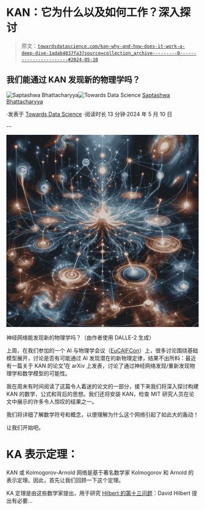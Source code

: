 # KAN：它为什么以及如何工作？深入探讨

> 原文：[`towardsdatascience.com/kan-why-and-how-does-it-work-a-deep-dive-1adab4837fa3?source=collection_archive---------0-----------------------#2024-05-10`](https://towardsdatascience.com/kan-why-and-how-does-it-work-a-deep-dive-1adab4837fa3?source=collection_archive---------0-----------------------#2024-05-10)

## 我们能通过 KAN 发现新的物理学吗？

[](https://saptashwa.medium.com/?source=post_page---byline--1adab4837fa3--------------------------------)![Saptashwa Bhattacharyya](https://saptashwa.medium.com/?source=post_page---byline--1adab4837fa3--------------------------------)[](https://towardsdatascience.com/?source=post_page---byline--1adab4837fa3--------------------------------)![Towards Data Science](https://towardsdatascience.com/?source=post_page---byline--1adab4837fa3--------------------------------) [Saptashwa Bhattacharyya](https://saptashwa.medium.com/?source=post_page---byline--1adab4837fa3--------------------------------)

·发表于 [Towards Data Science](https://towardsdatascience.com/?source=post_page---byline--1adab4837fa3--------------------------------) ·阅读时长 13 分钟·2024 年 5 月 10 日

--

![](img/ea5d35d82a620a8bec456b82cd565f47.png)

神经网络能发现新的物理学吗？（由作者使用 DALLE-2 生成）

上周，在我们参加的一个 AI 与物理学会议（[EuCAIFCon](https://indico.nikhef.nl/event/4875/)）上，很多讨论围绕基础模型展开，讨论是否有可能通过 AI 发现潜在的新物理定律，结果不出所料：最近有一篇关于 KAN 的论文¹在 arXiv 上发表，讨论了通过神经网络发现/重新发现物理学和数学模型的可能性。

我在周末有时间阅读了这篇令人着迷的论文的一部分，接下来我们将深入探讨构建 KAN 的数学、公式和背后的思想。我们还将安装 KAN，检查 MIT 研究人员在论文中展示的许多令人惊叹的结果之一。

我们将详细了解数学符号和概念，以便理解为什么这个网络引起了如此大的轰动！

让我们开始吧。

# KA 表示定理：

KAN 或 Kolmogorov-Arnold 网络是基于著名数学家 Kolmogorov 和 Arnold 的表示定理。因此，首先让我们回顾一下这个定理。

KA 定理是由这些数学家提出，用于研究 [Hilbert 的第十三问题](https://en.wikipedia.org/wiki/Hilbert%27s_thirteenth_problem)：David Hilbert 提出有必要…
